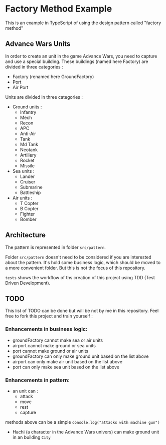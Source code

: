 # Factory Method Example

This is an example in TypeScript of using the design pattern called "factory method"

## Advance Wars Units

In order to create an unit in the game Advance Wars, you need to capture and use a special building. These buildings (named here Factory) are divided in three categories :
- Factory (renamed here GroundFactory)
- Port
- Air Port

Units are divided in three categories : 
- Ground units : 
    - Infantry
    - Mech
    - Recon     
    - APC       
    - Anti-Air  
    - Tank      
    - Md Tank   
    - Neotank   
    - Artillery 
    - Rocket    
    - Missile 
- Sea units :
  - Lander    
  - Cruiser   
  - Submarine 
  - Battleship
- Air units :
  - T Copter  
  - B Copter  
  - Fighter   
  - Bomber 

## Architecture

The pattern is represented in folder `src/pattern`. 

Folder `src/pattern` doesn't need to be considered if you are interested about the pattern. 
It's hold some business logic, which should be moved to a more convenient folder. 
But this is not the focus of this repository.

`tests` shows the workflow of ths creation of this project using TDD (Test Driven Development).

## TODO

This list of TODO can be done but will be not by me in this repository. Feel free to fork this project and train yourself :

### Enhancements in business logic:

- groundFactory cannot make sea or air units
- airport cannot make ground or sea units
- port cannot make ground or air units
- groundFactory can only make ground unit based on the list above
- airport can only make air unit based on the list above
- port can only make sea unit based on the list above

### Enhancements in pattern:

- an unit can :
  - attack
  - move
  - rest
  - capture

methods above can be a simple `console.log("attacks with machine gun")`

- Hachi (a character in the Advance Wars univers) can make ground unit in an building `City`

